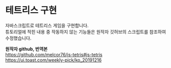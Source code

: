 # 테트리스 구현
자바스크립트로 테트리스 게임을 구현합니다.    
튜토리얼에 적힌 내용 중 작동하지 않는 기능들은 원작자 깃허브의 스크립트를 참조하여 수정했습니다.
    
    
**원작자 github, 번역본**    
https://github.com/melcor76/js-tetris#js-tetris    
https://ui.toast.com/weekly-pick/ko_20191216    
